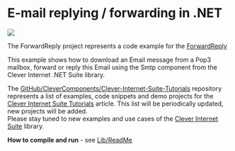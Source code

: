 # E-mail replying / forwarding in .NET

<img src="ForwordReply-Social.jpg"/>

The ForwardReply project represents a code example for the [ForwardReply](https://www.clevercomponents.com/portal/kb/a159/e-mail-replying-forwarding-in-_net.aspx)   

This example shows how to download an Email message from a Pop3 mailbox, forward or reply this Email using the Smtp component from the Clever Internet .NET Suite library.  

The [GitHub/CleverComponents/Clever-Internet-Suite-Tutorials](https://github.com/CleverComponents/Clever-Internet-Suite-Tutorials) repository represents a list of examples, code snippets and demo projects for the [Clever Internet Suite Tutorials](https://www.clevercomponents.com/articles/article035/) article. This list will be periodically updated, new projects will be added.   
Please stay tuned to new examples and use cases of the [Clever Internet Suite](https://www.clevercomponents.com/products/inetsuite/) library.

**How to compile and run** - see [Lib/ReadMe](./Lib/ReadMe.md)   

